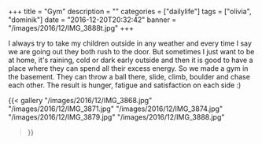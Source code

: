 +++
title = "Gym"
description = ""
categories = ["dailylife"]
tags = ["olivia", "dominik"]
date = "2016-12-20T20:32:42"
banner = "/images/2016/12/IMG_3888t.jpg"
+++

I always try to take my children outside in any weather and every time I say we are going 
out they both rush to the door. But sometimes I just want to be at home, it's raining, 
cold or dark early outside and then it is good to have a place where they can spend all 
their excess energy. So we made a gym in the basement. They can throw a ball there, 
slide, climb, boulder and chase each other. The result is hunger, fatigue and 
satisfaction on each side :)

{{< gallery
    "/images/2016/12/IMG_3868.jpg"
    "/images/2016/12/IMG_3871.jpg"
    "/images/2016/12/IMG_3874.jpg"
    "/images/2016/12/IMG_3879.jpg"
    "/images/2016/12/IMG_3888.jpg"
>}}
